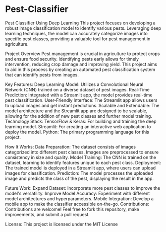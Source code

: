# Pest-Classifier
Pest Classifier Using Deep Learning
This project focuses on developing a robust image classification model to identify various pests. Leveraging deep learning techniques, the model can accurately categorize images into specific pest classes, providing a valuable tool for pest management in agriculture.

Project Overview
Pest management is crucial in agriculture to protect crops and ensure food security. Identifying pests early allows for timely intervention, reducing crop damage and improving yield. This project aims to aid in this process by creating an automated pest classification system that can identify pests from images.

Key Features:
Deep Learning Model: Utilizes a Convolutional Neural Network (CNN) trained on a diverse dataset of pest images.
Real-Time Prediction: Integrated with a Streamlit app, the model provides real-time pest classification.
User-Friendly Interface: The Streamlit app allows users to upload images and get instant predictions.
Scalable and Extendable: The model architecture and the Streamlit app are designed to be scalable, allowing for the addition of new pest classes and further model training.
Technology Stack:
TensorFlow & Keras: For building and training the deep learning model.
Streamlit: For creating an interactive web application to deploy the model.
Python: The primary programming language for this project.

How It Works:
Data Preparation: The dataset consists of images categorized into different pest classes. Images are preprocessed to ensure consistency in size and quality.
Model Training: The CNN is trained on the dataset, learning to identify features unique to each pest class.
Deployment: The trained model is deployed in a Streamlit app, where users can upload images for classification.
Prediction: The model processes the uploaded image and predicts the class of the pest, displaying the result in the app.

Future Work:
Expand Dataset: Incorporate more pest classes to improve the model's versatility.
Improve Model Accuracy: Experiment with different model architectures and hyperparameters.
Mobile Integration: Develop a mobile app to make the classifier accessible on-the-go.
Contributions:
Contributions are welcome! Feel free to fork this repository, make improvements, and submit a pull request.

License:
This project is licensed under the MIT License
